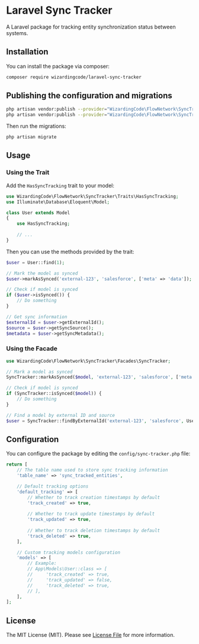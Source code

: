# Laravel Sync Tracker

A Laravel package for tracking entity synchronization status between systems.

## Installation

You can install the package via composer:

```bash
composer require wizardingcode/laravel-sync-tracker
```

## Publishing the configuration and migrations

```bash
php artisan vendor:publish --provider="WizardingCode\FlowNetwork\SyncTracker\SyncTrackerServiceProvider" --tag="config"
php artisan vendor:publish --provider="WizardingCode\FlowNetwork\SyncTracker\SyncTrackerServiceProvider" --tag="migrations"
```

Then run the migrations:

```bash
php artisan migrate
```

## Usage

### Using the Trait

Add the `HasSyncTracking` trait to your model:

```php
use WizardingCode\FlowNetwork\SyncTracker\Traits\HasSyncTracking;
use Illuminate\Database\Eloquent\Model;

class User extends Model
{
    use HasSyncTracking;
    
    // ...
}
```

Then you can use the methods provided by the trait:

```php
$user = User::find(1);

// Mark the model as synced
$user->markAsSynced('external-123', 'salesforce', ['meta' => 'data']);

// Check if model is synced
if ($user->isSynced()) {
    // Do something
}

// Get sync information
$externalId = $user->getExternalId();
$source = $user->getSyncSource();
$metadata = $user->getSyncMetadata();
```

### Using the Facade

```php
use WizardingCode\FlowNetwork\SyncTracker\Facades\SyncTracker;

// Mark a model as synced
SyncTracker::markAsSynced($model, 'external-123', 'salesforce', ['meta' => 'data']);

// Check if model is synced
if (SyncTracker::isSynced($model)) {
    // Do something
}

// Find a model by external ID and source
$user = SyncTracker::findByExternalId('external-123', 'salesforce', User::class);
```

## Configuration

You can configure the package by editing the `config/sync-tracker.php` file:

```php
return [
    // The table name used to store sync tracking information
    'table_name' => 'sync_tracked_entities',

    // Default tracking options
    'default_tracking' => [
        // Whether to track creation timestamps by default
        'track_created' => true,
        
        // Whether to track update timestamps by default
        'track_updated' => true,
        
        // Whether to track deletion timestamps by default
        'track_deleted' => true,
    ],

    // Custom tracking models configuration
    'models' => [
        // Example:
        // App\Models\User::class => [
        //     'track_created' => true,
        //     'track_updated' => false,
        //     'track_deleted' => true,
        // ],
    ],
];
```

## License

The MIT License (MIT). Please see [License File](LICENSE.md) for more information.